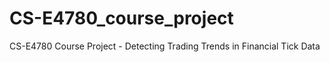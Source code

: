 # CS-E4780_course_project
CS-E4780 Course Project - Detecting Trading Trends in Financial Tick Data
